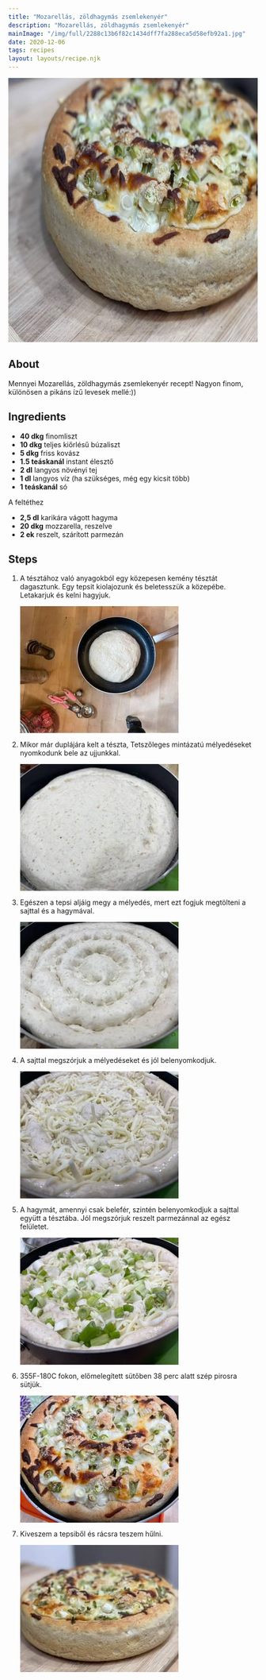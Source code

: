 ```yaml
---
title: "Mozarellás, zöldhagymás zsemlekenyér"
description: "Mozarellás, zöldhagymás zsemlekenyér"
mainImage: "/img/full/2288c13b6f82c1434dff7fa288eca5d58efb92a1.jpg"
date: 2020-12-06
tags: recipes
layout: layouts/recipe.njk
---
```

                        
<p align="center"><a href="https://cookpad.com/hu/receptek/14175379-mozarellas-zoldhagymas-zsemlekenyer" rel="Recipe source page"><img width="751" height="532" src="/img/full/2288c13b6f82c1434dff7fa288eca5d58efb92a1.jpg"/></a></p>

## About
Mennyei Mozarellás, zöldhagymás zsemlekenyér recept! Nagyon finom, különösen a pikáns ízű  levesek mellé:))

>  

## Ingredients
* **40 dkg** finomliszt
* **10 dkg** teljes kiőrlésű búzaliszt
* **5 dkg** friss kovász
* **1.5 teáskanál** instant élesztő
* **2 dl** langyos növényi tej
* **1 dl** langyos víz (ha szükséges, még egy kicsit több)
* **1 teáskanál** só

A feltéthez
* **2,5 dl** karikára vágott hagyma
* **20 dkg** mozzarella, reszelve
* **2 ek** reszelt, szárított parmezán

## Steps

1. A tésztához való anyagokból egy közepesen kemény tésztát dagasztunk. Egy tepsit kiolajozunk és beletesszük a közepébe. Letakarjuk és kelni hagyjuk.
 
    <p><img width="320" height="256" align="left" src="/img/full/32a6d681f067b031ad84289be51749861809c980.jpg"/></p><div style="clear: both"/>

2. Mikor már duplájára kelt a tészta, Tetszőleges mintázatú mélyedéseket nyomkodunk bele az ujjunkkal.
 
    <p><img width="320" height="256" align="left" src="/img/full/cf20373075ae15d736be46dca3214c9e08d547eb.jpg"/></p><div style="clear: both"/>

3. Egészen a tepsi aljáig megy a mélyedés, mert ezt fogjuk megtölteni a sajttal és a hagymával.
 
    <p><img width="320" height="256" align="left" src="/img/full/516321bd5dd0d37d0e1847b89c25b32238f30e54.jpg"/></p><div style="clear: both"/>

4. A sajttal megszórjuk a mélyedéseket és jól belenyomkodjuk.
 
    <p><img width="320" height="256" align="left" src="/img/full/b44632025b1c00d973922ad5f83e96e0efbf2db2.jpg"/></p><div style="clear: both"/>

5. A hagymát, amennyi csak belefér, szintén belenyomkodjuk a sajttal együtt a tésztába. Jól megszórjuk reszelt parmezánnal az egész felületet.
 
    <p><img width="320" height="256" align="left" src="/img/full/d7df62f15a756d58765574de790a49ecf72aa181.jpg"/></p><div style="clear: both"/>

6. 355F-180C fokon, előmelegített sütőben 38 perc alatt szép pirosra sütjük.
 
    <p><img width="320" height="256" align="left" src="/img/full/5d8feb5d610d5979425c0634b2f5a605cc368be3.jpg"/></p><div style="clear: both"/>

7. Kiveszem a tepsiből és rácsra teszem hűlni.
 
    <p><img width="320" height="256" align="left" src="/img/full/bad37ab095380f98c6ae2c2bb7f7f625a6cb0450.jpg"/></p><div style="clear: both"/>

